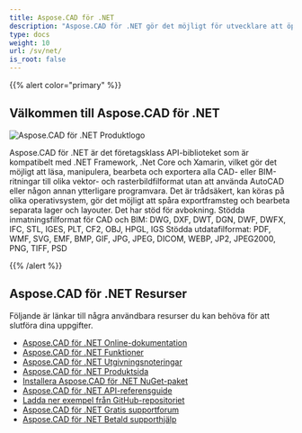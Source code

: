 ```yaml
---
title: Aspose.CAD för .NET
description: "Aspose.CAD för .NET gör det möjligt för utvecklare att öppna, läsa och bearbeta AutoCAD DWG, DXF, DWT och andra CAD- och BIM-filformat, såsom: DGN, DWF, DWFX, IFC, STL, IGES, PLT, CF2, OBJ, HPGL, IGS."
type: docs
weight: 10
url: /sv/net/
is_root: false
---
```


{{% alert color="primary" %}}

## **Välkommen till Aspose.CAD för .NET**

![Aspose.CAD för .NET Produktlogo](/_assets/home_1.png)

Aspose.CAD för .NET är det företagsklass API-biblioteket som är kompatibelt med .NET Framework, .Net Core och Xamarin, vilket gör det möjligt att läsa, manipulera, bearbeta och exportera alla CAD- eller BIM-ritningar till olika vektor- och rasterbildfilformat utan att använda AutoCAD eller någon annan ytterligare programvara. 
Det är trådsäkert, kan köras på olika operativsystem, gör det möjligt att spåra exportframsteg och bearbeta separata lager och layouter. Det har stöd för avbokning. 
Stödda inmatningsfilformat för CAD och BIM: DWG, DXF, DWT, DGN, DWF, DWFX, IFC, STL, IGES, PLT, CF2, OBJ, HPGL, IGS 
Stödda utdatafilformat: PDF, WMF, SVG, EMF, BMP, GIF, JPG, JPEG, DICOM, WEBP, JP2, JPEG2000, PNG, TIFF, PSD

{{% /alert %}}

## **Aspose.CAD för .NET Resurser**

Följande är länkar till några användbara resurser du kan behöva för att slutföra dina uppgifter.

- [Aspose.CAD för .NET Online-dokumentation](/sv/cad/net/)
- [Aspose.CAD för .NET Funktioner](/sv/cad/net/features/)
- [Aspose.CAD för .NET Utgivningsnoteringar](https://releases.aspose.com/cad/net/release-notes/)
- [Aspose.CAD för .NET Produktsida](https://products.aspose.com/cad/net/)
- [Installera Aspose.CAD för .NET NuGet-paket](https://www.nuget.org/packages/Aspose.CAD/)
- [Aspose.CAD för .NET API-referensguide](https://reference.aspose.com/cad/net)
- [Ladda ner exempel från GitHub-repositoriet](https://github.com/aspose-cad/Aspose.CAD-for-.NET)
- [Aspose.CAD för .NET Gratis supportforum](https://forum.aspose.com/c/cad/19)
- [Aspose.CAD för .NET Betald supporthjälp](https://helpdesk.aspose.com/)
